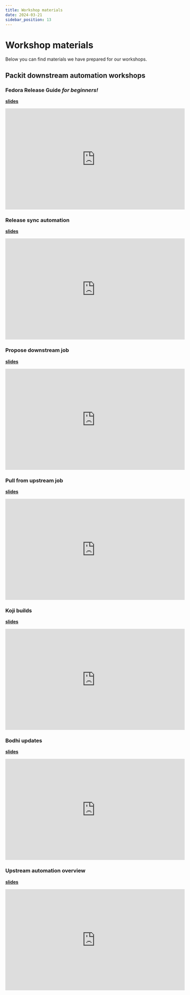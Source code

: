 ```yaml
---
title: Workshop materials
date: 2024-03-21
sidebar_position: 13
---
```


# Workshop materials

Below you can find materials we have prepared for our workshops.

## Packit downstream automation workshops

### Fedora Release Guide *for beginners!*

   [**slides**](https://docs.google.com/presentation/d/e/2PACX-1vRjHzcBoiW7vOq4lADmN5LLbnwlBRM3QsFp2-1u5en0wWhImq03ASI0D12vw_chPAouh_AdL-GttnVW/embed?slide=id.p)
   
   <iframe width="560" height="315" src="https://www.youtube-nocookie.com/embed/Wh07Sfu0xQE?si=6CHDA0GOG8xW0ZSC" title="YouTube video player" frameborder="0" allow="accelerometer; autoplay; clipboard-write; encrypted-media; gyroscope; picture-in-picture; web-share" referrerpolicy="strict-origin-when-cross-origin" allowfullscreen></iframe>

### Release sync automation

   [**slides**](https://docs.google.com/presentation/d/e/2PACX-1vTfAClwQd4fkm57gC10rQJlsSAJZgi_QywdXNUhYLQWNQdzvMJHYkxKtUEaXWGnzX6SqbLZzKe2PgwV/embed?start=false&loop=false&delayms=3000)

   <iframe width="560" height="315" src="https://www.youtube-nocookie.com/embed/vlFaoRUuAfo?si=N3KFfElPaZPwcOVv" title="YouTube video player" frameborder="0" allow="accelerometer; autoplay; clipboard-write; encrypted-media; gyroscope; picture-in-picture; web-share" referrerpolicy="strict-origin-when-cross-origin" allowfullscreen></iframe>

### Propose downstream job

   [**slides**](https://docs.google.com/presentation/d/e/2PACX-1vSi0Qii9IP1ZVQUSSE5_G287F-O7JREPrv0s19XvhvTDt4VbX4kMvY93IwHsd8Qx-jf3onSlvOcxfTJ/embed?slide=id.p)

   <iframe width="560" height="315" src="https://www.youtube-nocookie.com/embed/TB1c7M74j0Y?si=6gJqebe1jy1w9kku" title="YouTube video player" frameborder="0" allow="accelerometer; autoplay; clipboard-write; encrypted-media; gyroscope; picture-in-picture; web-share" referrerpolicy="strict-origin-when-cross-origin" allowfullscreen></iframe>

### Pull from upstream job

   [**slides**](https://docs.google.com/presentation/d/e/2PACX-1vSkbHpEcgVTKIAzFgSViNFeuiVd06SCziwb9Zn0VjyJtjg5SfAHsdOZdZLZ4N12agBJ9NnJD0jowp_A/pub?start=false&loop=false&delayms=3000)
   

   <iframe width="560" height="315" src="https://www.youtube-nocookie.com/embed/w-axa5wiOG8?si=eKhMgaDEk1EQ5jD9" title="YouTube video player" frameborder="0" allow="accelerometer; autoplay; clipboard-write; encrypted-media; gyroscope; picture-in-picture; web-share" referrerpolicy="strict-origin-when-cross-origin" allowfullscreen></iframe>

### Koji builds

   [**slides**](https://docs.google.com/presentation/d/e/2PACX-1vSQwuM3cMO9cXQICweqkg0wBIhXvs5Q0hhcG0TVo3giHIgH8NxOQF98Rg-ui14_rnx05qTXCrgXO5M5/embed?slide=id.p)

   <iframe width="560" height="315" src="https://www.youtube-nocookie.com/embed/0O5irB9EiZc?si=3-Br9ImU1gKuTH5h" title="YouTube video player" frameborder="0" allow="accelerometer; autoplay; clipboard-write; encrypted-media; gyroscope; picture-in-picture; web-share" referrerpolicy="strict-origin-when-cross-origin" allowfullscreen></iframe>

### Bodhi updates

   [**slides**](https://docs.google.com/presentation/d/e/2PACX-1vTW4duNQALZ1OSOgwuvLqRRyOB1vwGbQrtTf1szAT1bWfDtB5qYq4xKCYx7Kmap2-KM9lqtJVS8j27Z/embed?slide=id.p)

   <iframe width="560" height="315" src="https://www.youtube-nocookie.com/embed/goHOgv7LheY?si=4DqYg3gV-r7LItiG" title="YouTube video player" frameborder="0" allow="accelerometer; autoplay; clipboard-write; encrypted-media; gyroscope; picture-in-picture; web-share" referrerpolicy="strict-origin-when-cross-origin" allowfullscreen></iframe>

### Upstream automation overview

   [**slides**](https://docs.google.com/presentation/d/e/2PACX-1vTeoK2a_20pCKp2Ho-_-4xzR4fmNYWpCn8EsZMw0eb70v77IlXSsAYPWrzE2LP_ODAHuNBlLirx_xmJ/embed?slide=id.g2908fc4798f_1_736)

   <iframe width="560" height="315" src="https://www.youtube-nocookie.com/embed/bpSGCCqAh4I?si=3hU-m4-X8JHgXPCT" title="YouTube video player" frameborder="0" allow="accelerometer; autoplay; clipboard-write; encrypted-media; gyroscope; picture-in-picture; web-share" referrerpolicy="strict-origin-when-cross-origin" allowfullscreen></iframe>